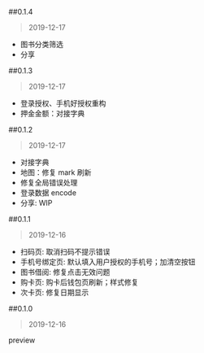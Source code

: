 
##0.1.4
> 2019-12-17

* 图书分类筛选
* 分享

##0.1.3
> 2019-12-17

* 登录授权、手机好授权重构
* 押金金额：对接字典

##0.1.2
> 2019-12-17

* 对接字典
* 地图：修复 mark 刷新
* 修复全局错误处理
* 登录数据 encode
* 分享: WIP

##0.1.1
> 2019-12-16

* 扫码页: 取消扫码不提示错误
* 手机号绑定页: 默认填入用户授权的手机号；加清空按钮
* 图书借阅: 修复点击无效问题
* 购卡页: 购卡后钱包页刷新；样式修复
* 次卡页: 修复日期显示


##0.1.0
> 2019-12-16

preview
